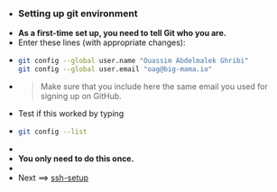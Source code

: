 - ### Setting up git environment
- **As a first-time set up, you need to tell Git who you are.**
- Enter these lines (with appropriate changes):
- ```sh
  git config --global user.name "Ouassim Abdelmalek Ghribi"
  git config --global user.email "oag@big-mama.io"
  ```
- > Make sure that you include here the same email you used for signing up on GitHub.
- Test if this worked by typing
- ```sh
  git config --list
  ```
-
- **You only need to do this once.**
-
- Next ==> [ssh-setup](./ssh-setup.md)
